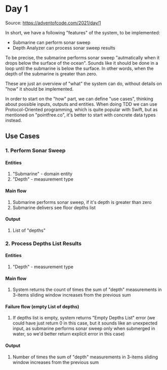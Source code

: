# Day 1

Source: https://adventofcode.com/2021/day/1

In short, we have a following "features" of the system, to be implemented:
- Submarine can perform sonar sweep
- Depth Analyzer can process sonar sweep results

To be precise, the submarine performs sonar sweep "autmatically when it drops below the surface of the ocean".
Sounds like it should be done in a loop until the submarine is below the surface. In other words, when the depth of the submarine is greater than zero.

These are just an overview of "what" the system can do, without details on "how" it should be implemented.

In order to start on the "how" part, we can define "use cases", thinking about possible inputs, outputs and entities.
When doing TDD we can use Protocol-Oriented programming, which is quite popular with Swift, but as mentioned on "pointfree.co", it's better to start with concrete data types instead.


## Use Cases

### 1. Perform Sonar Sweep

#### Entities
1. "Submarine" - domain entity
2. "Depth" - measurement type

#### Main flow
1. Submarine performs sonar sweep, if it's depth is greater than zero
2. Submarine delivers see floor depths list

#### Output
1. List of "depths"

### 2. Process Depths List Results

#### Entities
1. "Depth" - measurement type

#### Main flow
1. System returns the count of times the sum of "depth" measurements in 3-items sliding window increases from the previous sum

#### Failure flow (empty List of depths)
1. If depths list is empty, system returns "Empty Depths List" error (we could have just return 0 in this case, but it sounds like an unexpected input, as submarine performs sonar sweep only when submerged in water, so we'd better return explicit error in this case)

#### Output
1. Number of times the sum of "depth" measurements in 3-items sliding window increases from the previous sum

